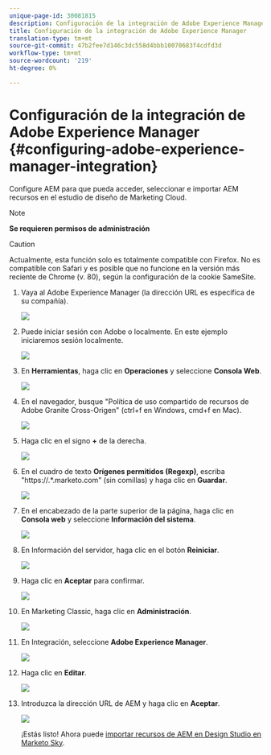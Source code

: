 ```yaml
---
unique-page-id: 30081815
description: Configuración de la integración de Adobe Experience Manager - Documentos de marketing - Documentación del producto
title: Configuración de la integración de Adobe Experience Manager
translation-type: tm+mt
source-git-commit: 47b2fee7d146c3dc558d4bbb10070683f4cdfd3d
workflow-type: tm+mt
source-wordcount: '219'
ht-degree: 0%

---
```



# Configuración de la integración de Adobe Experience Manager {#configuring-adobe-experience-manager-integration}

Configure AEM para que pueda acceder, seleccionar e importar AEM recursos en el estudio de diseño de Marketing Cloud.

>[!NOTE]
>
>**Se requieren permisos de administración**

>[!CAUTION]
>
>Actualmente, esta función solo es totalmente compatible con Firefox. No es compatible con Safari y es posible que no funcione en la versión más reciente de Chrome (v. 80), según la configuración de la cookie SameSite.

1. Vaya al Adobe Experience Manager (la dirección URL es específica de su compañía).

   ![](assets/one.png)

1. Puede iniciar sesión con Adobe o localmente. En este ejemplo iniciaremos sesión localmente.

   ![](assets/two.png)

1. En **Herramientas**, haga clic en **Operaciones** y seleccione **Consola Web**.

   ![](assets/2a.png)

1. En el navegador, busque &quot;Política de uso compartido de recursos de Adobe Granite Cross-Origen&quot; (ctrl+f en Windows, cmd+f en Mac).

   ![](assets/three.png)

1. Haga clic en el signo **+** de la derecha.

   ![](assets/four.png)

1. En el cuadro de texto **Orígenes permitidos (Regexp)**, escriba &quot;https://.*\.marketo\.com&quot; (sin comillas) y haga clic en **Guardar**.

   ![](assets/five-psd.png)

1. En el encabezado de la parte superior de la página, haga clic en **Consola web** y seleccione **Información del sistema**.

   ![](assets/six.png)

1. En Información del servidor, haga clic en el botón **Reiniciar**.

   ![](assets/seven.png)

1. Haga clic en **Aceptar** para confirmar.

   ![](assets/eight.png)

1. En Marketing Classic, haga clic en **Administración**.

   ![](assets/nine.png)

1. En Integración, seleccione **Adobe Experience Manager**.

   ![](assets/ten.png)

1. Haga clic en **Editar**.

   ![](assets/eleven.png)

1. Introduzca la dirección URL de AEM y haga clic en **Aceptar**.

   ![](assets/twelve.png)

   ¡Estás listo! Ahora puede [importar recursos de AEM en Design Studio en Marketo Sky](http://help.marketo.com/hc/en-us/articles/360036765993).

